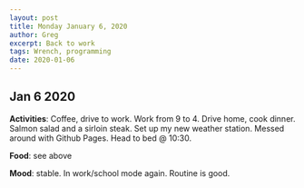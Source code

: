 ```yaml
---
layout: post
title: Monday January 6, 2020
author: Greg
excerpt: Back to work
tags: Wrench, programming
date: 2020-01-06
---
```


## Jan 6 2020

**Activities**: Coffee, drive to work. Work from 9 to 4. Drive home, cook dinner. Salmon salad and a sirloin steak. Set up my new weather station. Messed around with Github Pages. Head to bed @ 10:30.

**Food**: see above

**Mood**: stable. In work/school mode again. Routine is good.
